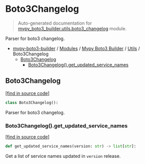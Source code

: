 # Boto3Changelog

> Auto-generated documentation for [mypy_boto3_builder.utils.boto3_changelog](https://github.com/vemel/mypy_boto3_builder/blob/main/mypy_boto3_builder/utils/boto3_changelog.py) module.

Parser for boto3 changelog.

- [mypy-boto3-builder](../../README.md#mypy_boto3_builder) / [Modules](../../MODULES.md#mypy-boto3-builder-modules) / [Mypy Boto3 Builder](../index.md#mypy-boto3-builder) / [Utils](index.md#utils) / Boto3Changelog
    - [Boto3Changelog](#boto3changelog)
        - [Boto3Changelog().get_updated_service_names](#boto3changelogget_updated_service_names)

## Boto3Changelog

[[find in source code]](https://github.com/vemel/mypy_boto3_builder/blob/main/mypy_boto3_builder/utils/boto3_changelog.py#L10)

```python
class Boto3Changelog():
```

Parser for boto3 changelog.

### Boto3Changelog().get_updated_service_names

[[find in source code]](https://github.com/vemel/mypy_boto3_builder/blob/main/mypy_boto3_builder/utils/boto3_changelog.py#L36)

```python
def get_updated_service_names(version: str) -> list[str]:
```

Get a list of service names updated in `version` release.
